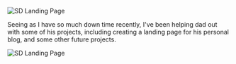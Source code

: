 ![SD Landing Page](img/work/summittdweller/site.png)

Seeing as I have so much down time recently, I've been helping dad out with some of his projects, including creating a landing page for his personal blog, and some other future projects.

![SD Landing Page](img/work/summittdweller/thumb.png)
